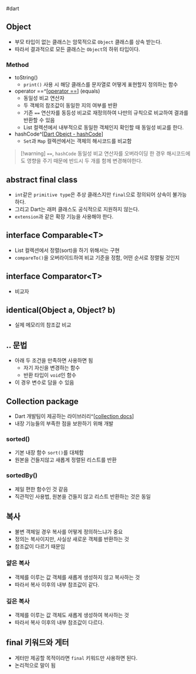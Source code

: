#dart

## Object
- 부모 타입이 없는 클래스는 암묵적으로 `Object` 클래스를 상속 받는다.
- 따라서 결과적으로 모든 클래스는 `Object`의 하위 타입이다.

### Method
- toString()
	- `print()` 사용 시 해당 클래스를 문자열로 어떻게 표현할지 정의하는 함수
- operator ==^[[operator ==](https://api.flutter.dev/flutter/dart-core/Object/operator_equals.html)] (equals)
	- 동일성 비교 연산자
	- 두 객체의 참조값이 동일한 지의 여부를 반환
	- 기존 `==` 연산자를 동등성 비교로 재정의하여 나만의 규칙으로 비교하여 결과를 반환할 수 있음
	- List 컬렉션에서 내부적으로 동일한 객체인지 확인할 때 동일성 비교를 한다.
- hashCode^[[Dart Obejct - hashCode](https://api.flutter.dev/flutter/dart-core/Object/hashCode.html)]
	- `Set`과 `Map` 컬렉션에서는 객체의 해시코드를 비교함

> [!warning] `==`, `hashCode`
> 동일성 비교 연산자를 오버라이딩 한 경우 해시코드에도 영향을 주기 때문에 반드시 두 개를 함께 변경해야한다.

## abstract final class
- `int`같은 `primitive type`은 추상 클래스지만 `final`으로 정의되어 상속이 불가능하다.
- 그리고 Dart는 래퍼 클래스도 공식적으로 지원하지 않는다.
- `extension`과 같은 확장 기능을 사용해야 한다.

## interface Comparable\<T>
- List 컬렉션에서 정렬(sort)을 하기 위해서는 구현
- `compareTo()`을 오버라이드하여 비교 기준을 정함, 어떤 순서로 정렬될 것인지

## interface Comparator\<T>
- 비교자

## identical(Object a, Object? b)
- 실제 메모리의 참조값 비교

## .. 문법
- 아래 두 조건을 만족하면 사용하면 됨
	- 자기 자신을 변경하는 함수
	- 반환 타입이 `void`인 함수
- 이 경우 변수로 담을 수 있음

## Collection package
- Dart 개발팀이 제공하는 라이브러리^[[collection docs](https://pub.dev/documentation/collection/latest/)]
- 내장 기능들의 부족한 점을 보완하기 위해 개발

### sorted()
- 기본 내장 함수 `sort()`를 대체함
- 원본을 건들지않고 새롭게 정렬된 리스트를 반환


### sortedBy()
- 제일 편한 함수인 것 같음
- 직관적인 사용법, 원본을 건들지 않고 리스트 반환하는 것은 동일


## 복사
- 불변 객체일 경우 복사를 어떻게 정의하느냐가 중요
- 정의는 복사이지만, 사실상 새로운 객체를 반환하는 것
- 참조값이 다르기 때문임

### 얕은 복사 
- 객체를 이루는 값 객체를 새롭게 생성하지 않고 복사하는 것
- 따라서 복사 이후의 내부 참조값이 같다.

### 깊은 복사
- 객체를 이루는 값 객체도 새롭게 생성하여 복사하는 것
- 따라서 복사 이후의 내부 참조값이 다르다.

## final 키워드와 게터
- 게터만 제공할 목적이라면 `final` 키워드만 사용하면 된다.
- 논리적으로 말이 됨